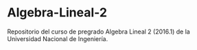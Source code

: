 # Algebra-Lineal-2
Repositorio del curso de pregrado Algebra Lineal 2 (2016.1) de la Universidad Nacional de Ingeniería.
